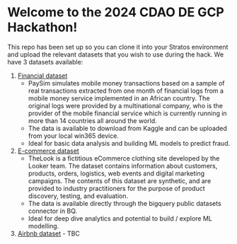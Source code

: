 # Welcome to the 2024 CDAO DE GCP Hackathon!

This repo has been set up so you can clone it into your Stratos environment and upload the relevant datasets that you wish to use during the hack. We have 3 datasets available:

1. [Financial dataset](https://www.kaggle.com/datasets/ealaxi/paysim1)
   - PaySim simulates mobile money transactions based on a sample of real transactions extracted from one month of financial logs from a mobile money service implemented in an African country. The original logs were provided by a multinational company, who is the provider of the mobile financial service which is currently running in more than 14 countries all around the world.
   - The data is available to download from Kaggle and can be uploaded from your local win365 device.
   - Ideal for basic data analysis and building ML models to predict fraud.
3. [E-commerce dataset](https://console.cloud.google.com/marketplace/product/bigquery-public-data/thelook-ecommerce?hl=es-419)
   - TheLook is a fictitious eCommerce clothing site developed by the Looker team. The dataset contains information about customers, products, orders, logistics, web events and digital marketing campaigns. The contents of this dataset are synthetic, and are provided to industry practitioners for the purpose of product discovery, testing, and evaluation.
   - The data is available directly through the bigquery public datasets connector in BQ.
   - Ideal for deep dive analytics and potential to build / explore ML modelling. 
5. [Airbnb dataset]() - TBC

